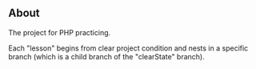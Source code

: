 ## About

The project for PHP practicing.

Each "lesson" begins from clear project condition and nests in a specific branch (which is a child branch of the "clearState" branch).